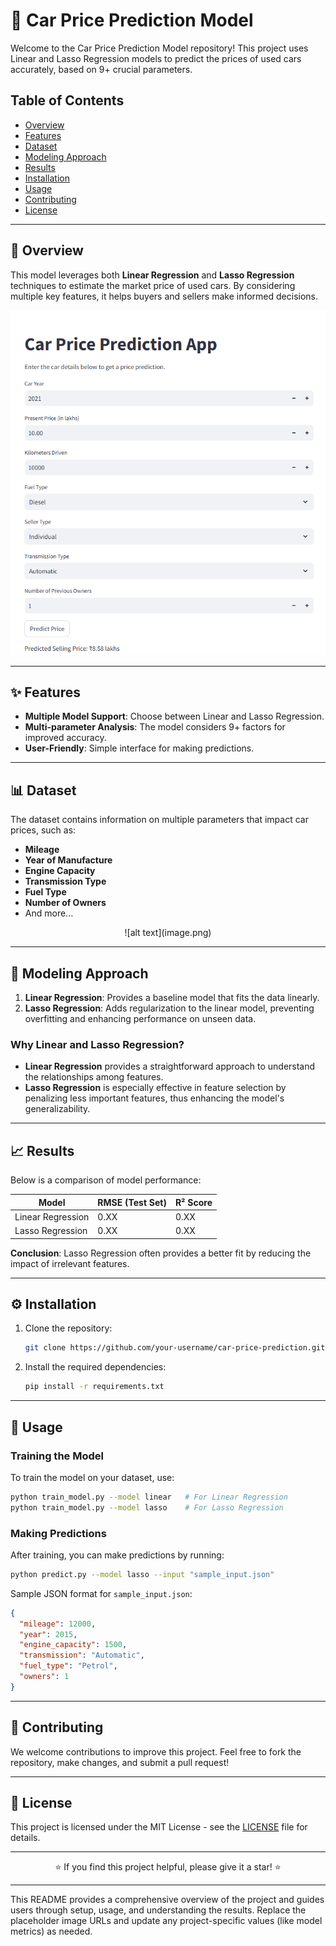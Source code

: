 # 🚗 Car Price Prediction Model

Welcome to the Car Price Prediction Model repository! This project uses Linear and Lasso Regression models to predict the prices of used cars accurately, based on 9+ crucial parameters. 

## Table of Contents
- [Overview](#overview)
- [Features](#features)
- [Dataset](#dataset)
- [Modeling Approach](#modeling-approach)
- [Results](#results)
- [Installation](#installation)
- [Usage](#usage)
- [Contributing](#contributing)
- [License](#license)

---

## 🌟 Overview

This model leverages both **Linear Regression** and **Lasso Regression** techniques to estimate the market price of used cars. By considering multiple key features, it helps buyers and sellers make informed decisions.

<p align="center">
    <img src="UI/UI_Screenshot.png" alt="Car Prediction Overview" width="600"/>
</p>

---

## ✨ Features

- **Multiple Model Support**: Choose between Linear and Lasso Regression.
- **Multi-parameter Analysis**: The model considers 9+ factors for improved accuracy.
- **User-Friendly**: Simple interface for making predictions.

---

## 📊 Dataset

The dataset contains information on multiple parameters that impact car prices, such as:

- **Mileage**
- **Year of Manufacture**
- **Engine Capacity**
- **Transmission Type**
- **Fuel Type**
- **Number of Owners**
- And more...

<p align="center">
    ![alt text](image.png)
</p>

---

## 🧠 Modeling Approach

1. **Linear Regression**: Provides a baseline model that fits the data linearly.
2. **Lasso Regression**: Adds regularization to the linear model, preventing overfitting and enhancing performance on unseen data.

### Why Linear and Lasso Regression?

- **Linear Regression** provides a straightforward approach to understand the relationships among features.
- **Lasso Regression** is especially effective in feature selection by penalizing less important features, thus enhancing the model's generalizability.

---

## 📈 Results

Below is a comparison of model performance:

| Model            | RMSE (Test Set) | R² Score |
|------------------|-----------------|----------|
| Linear Regression| 0.XX            | 0.XX     |
| Lasso Regression | 0.XX            | 0.XX     |

**Conclusion**: Lasso Regression often provides a better fit by reducing the impact of irrelevant features.

---

## ⚙️ Installation

1. Clone the repository:
   ```bash
   git clone https://github.com/your-username/car-price-prediction.git
   ```
2. Install the required dependencies:
   ```bash
   pip install -r requirements.txt
   ```

---

## 🚀 Usage

### Training the Model

To train the model on your dataset, use:
```bash
python train_model.py --model linear   # For Linear Regression
python train_model.py --model lasso    # For Lasso Regression
```

### Making Predictions

After training, you can make predictions by running:
```bash
python predict.py --model lasso --input "sample_input.json"
```

Sample JSON format for `sample_input.json`:
```json
{
  "mileage": 12000,
  "year": 2015,
  "engine_capacity": 1500,
  "transmission": "Automatic",
  "fuel_type": "Petrol",
  "owners": 1
}
```

---

## 🤝 Contributing

We welcome contributions to improve this project. Feel free to fork the repository, make changes, and submit a pull request!

---

## 📜 License

This project is licensed under the MIT License - see the [LICENSE](LICENSE) file for details.

---

<p align="center">⭐ If you find this project helpful, please give it a star! ⭐</p>

---

This README provides a comprehensive overview of the project and guides users through setup, usage, and understanding the results. Replace the placeholder image URLs and update any project-specific values (like model metrics) as needed.